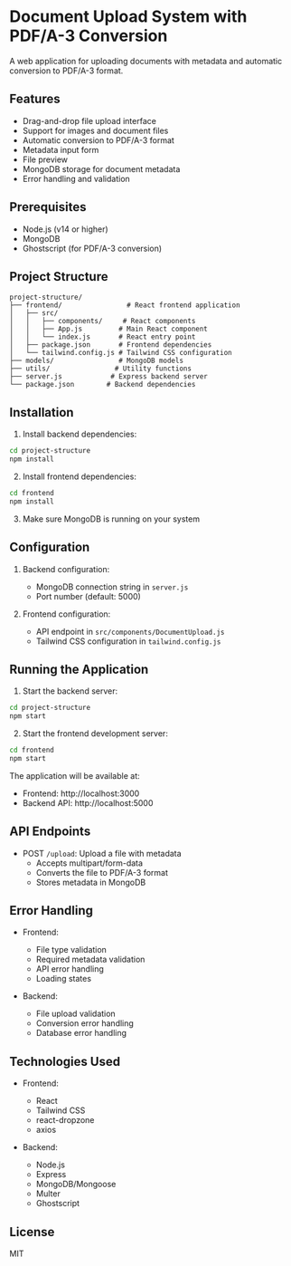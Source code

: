 # Document Upload System with PDF/A-3 Conversion

A web application for uploading documents with metadata and automatic conversion to PDF/A-3 format.

## Features

- Drag-and-drop file upload interface
- Support for images and document files
- Automatic conversion to PDF/A-3 format
- Metadata input form
- File preview
- MongoDB storage for document metadata
- Error handling and validation

## Prerequisites

- Node.js (v14 or higher)
- MongoDB
- Ghostscript (for PDF/A-3 conversion)

## Project Structure

```
project-structure/
├── frontend/                # React frontend application
│   ├── src/
│   │   ├── components/     # React components
│   │   ├── App.js         # Main React component
│   │   └── index.js       # React entry point
│   ├── package.json       # Frontend dependencies
│   └── tailwind.config.js # Tailwind CSS configuration
├── models/                # MongoDB models
├── utils/                # Utility functions
├── server.js            # Express backend server
└── package.json        # Backend dependencies
```

## Installation

1. Install backend dependencies:
```bash
cd project-structure
npm install
```

2. Install frontend dependencies:
```bash
cd frontend
npm install
```

3. Make sure MongoDB is running on your system

## Configuration

1. Backend configuration:
   - MongoDB connection string in `server.js`
   - Port number (default: 5000)

2. Frontend configuration:
   - API endpoint in `src/components/DocumentUpload.js`
   - Tailwind CSS configuration in `tailwind.config.js`

## Running the Application

1. Start the backend server:
```bash
cd project-structure
npm start
```

2. Start the frontend development server:
```bash
cd frontend
npm start
```

The application will be available at:
- Frontend: http://localhost:3000
- Backend API: http://localhost:5000

## API Endpoints

- POST `/upload`: Upload a file with metadata
  - Accepts multipart/form-data
  - Converts the file to PDF/A-3 format
  - Stores metadata in MongoDB

## Error Handling

- Frontend:
  - File type validation
  - Required metadata validation
  - API error handling
  - Loading states

- Backend:
  - File upload validation
  - Conversion error handling
  - Database error handling

## Technologies Used

- Frontend:
  - React
  - Tailwind CSS
  - react-dropzone
  - axios

- Backend:
  - Node.js
  - Express
  - MongoDB/Mongoose
  - Multer
  - Ghostscript

## License

MIT
